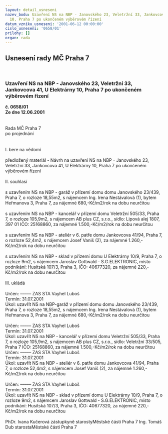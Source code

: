 ```yaml
---
layout: detail_usneseni
nazev_bodu: Uzavření NS na NBP - Janovského 23, Veletržní 33, Jankovcova 41, U Elektrárny
  10, Praha 7 po ukončeném výběrovém řízení
datum_vzniku_usneseni: '2001-06-12 00:00:00'
cislo_usneseni: '0658/01'
prilohy: []
organ: rada
---
```

<div id="ucUsn_pList" class="usn">
	<span><h2>Usnesení rady MČ Praha 7 </h2>
<br></span><div class="standBody">
<span><h3>Uzavření NS na NBP - Janovského 23, Veletržní 33, Jankovcova 41, U Elektrárny 10, Praha 7 po ukončeném výběrovém řízení</h3></span><div class="center">
		<strong>č. 0658/01</strong><br>
	</div>
<div class="center">
		<strong>Ze dne 12.06.2001</strong><br><br>
	</div>
<br>Rada MČ Praha 7<br>po projednání<br><br><br>I.	bere na vědomí<br><br> předložený materiál - Návrh na uzavření NS na NBP - Janovského 23, Veletržní 33, Jankovcova 41, U Elektrárny 10, Praha 7 po ukončeném výběrovém řízení<br><br>II.	souhlasí <br><br>s uzavřením NS na NBP - garáž  v přízemí domu domu Janovského 23/439, Praha 7, o rozloze 18,55m2, s nájemcem Ing. Irena Nestávalová (1), bytem Heřmanova 3, Praha 7, za nájemné 680,-Kč/m2/rok na dobu neurčitou<br><br>s uzavřením NS na NBP - kancelář  v přízemí domu Veletržní 505/33, Praha 7, o rozloze 105,9m2, s nájemcem AB plus CZ, s.r.o., sídlo: Lipová alej 1807, 397 01 IČO: 25168860, za nájemné 1.500,-Kč/m2/rok  na dobu neurčitou<br><br>s uzavřením NS na NBP - ateliér v 6. patře domu Jankovcova 41/94, Praha 7, o rozloze 52,4m2, s nájemcem Josef Vaniš (2), za nájemné 1.260,-Kč/m2/rok  na dobu neurčitou<br><br>s uzavřením NS na NBP - sklad v přízemí domu U Elektrárny 10/9, Praha 7, o rozloze 9m2, s nájemcem Jaroslav Gottwald - S.G.ELEKTRONIC, místo podnikání: Husitská 107/3, Praha 3, IČO: 40677320, za nájemné 220,-Kč/m2/rok  na dobu neurčitou<br><br>III.	ukládá <br><br> Určen:	–––––	ZAS STA Vayhel Luboš<br>Termín: 31.07.2001<br>Úkol:	uzavřít NS na NBP-garáž  v přízemí domu domu Janovského 23/439, Praha 7, o rozloze 18,55m2, s nájemcem Ing. Irena Nestávalová (1), bytem Heřmanova 3, Praha 7, za nájemné 680,-Kč/m2/rok na dobu neurčitou<br> <br> Určen:	–––––	ZAS STA Vayhel Luboš<br>Termín: 31.07.2001<br>Úkol:	uzavřít NS na NBP - kancelář  v přízemí domu Veletržní 505/33, Praha 7, o rozloze 105,9m2, s nájemcem AB plus CZ, s.r.o., sídlo: Veletržní 33/505, Praha 7 IČO: 25168860, za nájemné 1.500,-Kč/m2/rok  na dobu neurčitou<br>  Určen:	–––––	ZAS STA Vayhel Luboš<br>Termín: 31.07.2001<br>Úkol:	uzavřít NS na NBP - ateliér v 6. patře domu Jankovcova 41/94, Praha 7, o rozloze 52,4m2, s nájemcem Josef Vaniš (2), za nájemné 1.260,-Kč/m2/rok  na dobu neurčitou<br> <br> Určen:	–––––	ZAS STA Vayhel Luboš<br>Termín: 31.07.2001<br>Úkol:	uzavřít NS na NBP - sklad v přízemí domu U Elektrárny 10/9, Praha 7, o rozloze 9m2, s nájemcem Jaroslav Gottwald - S.G.ELEKTRONIC, místo podnikání: Husitská 107/3, Praha 3, IČO: 40677320, za nájemné 220,-Kč/m2/rok  na dobu neurčitou<br>   	<br>PhDr. Ivana Kučerová zástupkyně starostyMěstské části Praha 7	Ing. Tomáš Dub starostaMěstské části Praha 7<br>	<br><br>
</div>
</div>